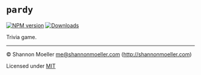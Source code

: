 # `pardy`

[![NPM version][npm-img]][npm-url] [![Downloads][downloads-img]][npm-url]

Trivia game.

----

© Shannon Moeller <me@shannonmoeller.com> (http://shannonmoeller.com)

Licensed under [MIT](http://shannonmoeller.com/mit.txt)

[downloads-img]: http://img.shields.io/npm/dm/pardy.svg?style=flat-square
[npm-img]:       http://img.shields.io/npm/v/pardy.svg?style=flat-square
[npm-url]:       https://npmjs.org/package/pardy
